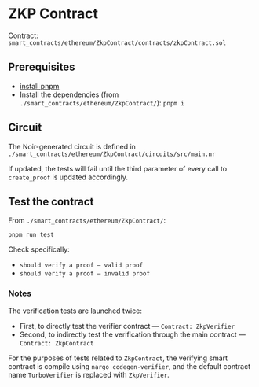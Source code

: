 # ZKP Contract

Contract: `smart_contracts/ethereum/ZkpContract/contracts/zkpContract.sol`

## Prerequisites

* [install pnpm](https://pnpm.io/installation)
* Install the dependencies (from `./smart_contracts/ethereum/ZkpContract/`): `pnpm i`

## Circuit 

The Noir-generated circuit is defined in `./smart_contracts/ethereum/ZkpContract/circuits/src/main.nr`

If updated, the tests will fail until the third parameter of every call to `create_proof` is updated accordingly.

## Test the contract

From `./smart_contracts/ethereum/ZkpContract/`:

```
pnpm run test
```

Check specifically: 

* `should verify a proof — valid proof`
* `should verify a proof — invalid proof`

### Notes

The verification tests are launched twice:

* First, to directly test the verifier contract — `Contract: ZkpVerifier`
* Second, to indirectly test the verification through the main contract — `Contract: ZkpContract`

For the purposes of tests related to `ZkpContract`, the verifying smart contract is compile using `nargo codegen-verifier`, and the default contract name `TurboVerifier` is replaced with `ZkpVerifier`.
